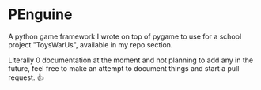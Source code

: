 # PEnguine
A python game framework I wrote on top of pygame to use for a school project "ToysWarUs", available in my repo section.

Literally 0 documentation at the moment and not planning to add any in the future, feel free to make an attempt to document things and start a pull request. 👍
